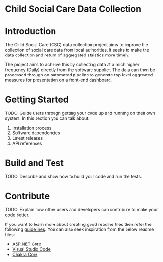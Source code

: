 Child Social Care Data Collection
=====

# Introduction 
The Child Social Care (CSC) data collection project aims to improve the collection of social care data from local authorities. It seeks to make the data collection and return of aggregated staistics more timely.

The project aims to acheive this by collecting data at a mich higher frequency (Daily) directly from the software supplier. The data can then be processed through an automated pipeline to generate top level aggreated measures for presentation on a front-end dashboard.

# Getting Started
TODO: Guide users through getting your code up and running on their own system. In this section you can talk about:
1.	Installation process
2.	Software dependencies
3.	Latest releases
4.	API references

# Build and Test
TODO: Describe and show how to build your code and run the tests. 

# Contribute
TODO: Explain how other users and developers can contribute to make your code better. 

If you want to learn more about creating good readme files then refer the following [guidelines](https://docs.microsoft.com/en-us/azure/devops/repos/git/create-a-readme?view=azure-devops). You can also seek inspiration from the below readme files:
- [ASP.NET Core](https://github.com/aspnet/Home)
- [Visual Studio Code](https://github.com/Microsoft/vscode)
- [Chakra Core](https://github.com/Microsoft/ChakraCore)